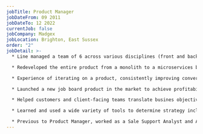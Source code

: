 ```yaml
---
jobTitle: Product Manager
jobDateFrom: 09 2011
jobDateTo: 12 2022
currentJob: false
jobCompany: Madgex
jobLocation: Brighton, East Sussex
order: "2"
jobDetail: >-
  * Line managed a team of 6 across various disciplines (front and backend)

  * Redeveloped the entire product from a monolith to a microservices based architecture

  * Experience of iterating on a product, consistently improving conversions and reducing financial & operational overhead.

  * Launched a new job board product in the market to achieve profitability in the first 2 years ($1m+)

  * Helped customers and client-facing teams translate busines objectives into product features and communicate the benefits.

  * Learned and used a wide variety of tools to determine strategy including GA, GTM, Hotjar, VWO, SQL and Survey monkey

  * Previous to Product Manager, worked as a Sale Support Analyst and Account Manager working with clients
---
```

